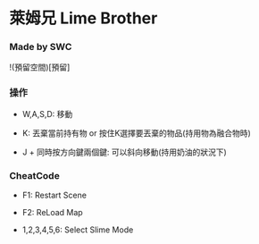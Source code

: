 # 萊姆兄 Lime Brother

### Made by SWC

!(預留空間)[預留]

### 操作

* W,A,S,D: 移動

* K: 丟棄當前持有物 or 按住K選擇要丟棄的物品(持用物為融合物時)

* J + 同時按方向鍵兩個鍵: 可以斜向移動(持用奶油的狀況下)

### CheatCode

* F1: Restart Scene

* F2: ReLoad Map

* 1,2,3,4,5,6: Select Slime Mode
